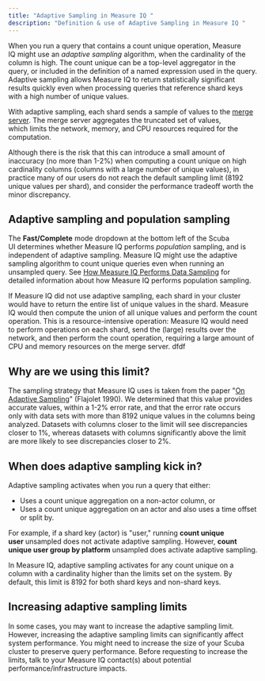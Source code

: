 ```yaml
---
title: "Adaptive Sampling in Measure IQ "
description: "Definition & use of Adaptive Sampling in Measure IQ "
---
```

When you run a query that contains a count unique operation, Measure IQ might use an *adaptive sampling* algorithm, when the cardinality of the column is high. The count unique can be a top-level aggregator in the query, or included in the definition of a named expression used in the query. Adaptive sampling allows Measure IQ to return statistically significant results quickly even when processing queries that reference shard keys with a high number of unique values. 

With adaptive sampling, each shard sends a sample of values to the [merge server](../../../../../measure_iq/glossary/merge-server). The merge server aggregates the truncated set of values, which limits the network, memory, and CPU resources required for the computation.

Although there is the risk that this can introduce a small amount of inaccuracy (no more than 1-2%) when computing a count unique on high cardinality columns (columns with a large number of unique values), in practice many of our users do not reach the default sampling limit (8192 unique values per shard), and consider the performance tradeoff worth the minor discrepancy.

## Adaptive sampling and population sampling

The **Fast/Complete** mode dropdown at the bottom left of the Scuba UI determines whether Measure IQ performs *population* sampling, and is independent of adaptive sampling. Measure IQ might use the adaptive sampling algorithm to count unique queries even when running an unsampled query. See [How Measure IQ Performs Data Sampling](../../../measure_iq/key-concepts-and-terminology/how-does-scuba-perform-data-sampling) for detailed information about how Measure IQ performs population sampling.

If Measure IQ did not use adaptive sampling, each shard in your cluster would have to return the entire list of unique values in the shard. Measure IQ would then compute the union of all unique values and perform the count operation. This is a resource-intensive operation: Measure IQ would need to perform operations on each shard, send the (large) results over the network, and then perform the count operation, requiring a large amount of CPU and memory resources on the merge server.
dfdf
## Why are we using this limit?

The sampling strategy that Measure IQ uses is taken from the paper "[On Adaptive Sampling](http://algo.inria.fr/flajolet/Publications/Flajolet90.pdf)" (Flajolet 1990). We determined that this value provides accurate values, within a 1-2% error rate, and that the error rate occurs only with data sets with more than 8192 unique values in the columns being analyzed. Datasets with columns closer to the limit will see discrepancies closer to 1%, whereas datasets with columns significantly above the limit are more likely to see discrepancies closer to 2%.

## When does adaptive sampling kick in?

Adaptive sampling activates when you run a query that either:

- Uses a count unique aggregation on a non-actor column, or
- Uses a count unique aggregation on an actor and also uses a time offset or split by.

For example, if a shard key (actor) is "user," running **count unique user** unsampled does not activate adaptive sampling. However, **count unique user group by platform** unsampled does activate adaptive sampling.

In Measure IQ, adaptive sampling activates for any count unique on a column with a cardinality higher than the limits set on the system. By default, this limit is 8192 for both shard keys and non-shard keys.

## Increasing adaptive sampling limits

In some cases, you may want to increase the adaptive sampling limit. However, increasing the adaptive sampling limits can significantly affect system performance. You might need to increase the size of your Scuba cluster to preserve query performance. Before requesting to increase the limits, talk to your Measure IQ contact(s) about potential performance/infrastructure impacts.